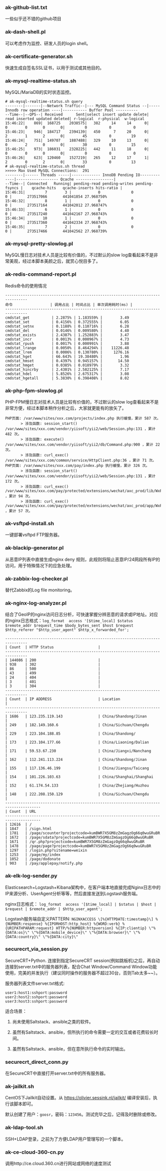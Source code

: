 ### ak-github-list.txt
一些似乎还不错的github项目

### ak-dash-shell.pl 
可以考虑作为监控、研发人员的login shell。

### ak-certificate-generator.sh
快速生成自签名SSL证书，以用于测试或其他目的。

### ak-mysql-realtime-status.sh 
MySQL/MariaDB的实时状态监控。

    # ak-mysql-realtime-status.sh query
    --------|-------|--Network Traffic--|--- MySQL Command Status --|----- Innodb row operation ----|----------- Buffer Pool ----------
    --Time--|--QPS--| Received      Sent|select insert update delete|  read inserted updated deleted| r-logical  r-physical  w-logical 
    15:46:22|    869|  168725    2038575|   382     14     14      0|     0        0       0       0|         0          0          0
    15:46:23|    946|  184717    2394139|   450      7     20      0|     2        1       2       0|        45          0         19
    15:46:24|    751|  149707    1887488|   329     10     13      0|     0        2       0       0|        30          0         15
    15:46:25|    973|  186031    2328225|   442     11     18      0|     0        0       0       0|         0          0          0
    15:46:26|    623|  120460    1527219|   265     12     17      1|     2        0       2       0|        33          0         13
    # ak-mysql-realtime-status.sh thread
    >>>>> Max Used MySQL Connections:  291
    --------|------ Threads -----|------------- InnoDB Pending IO-------------|------------------- Qcache -----------------|
    --Time--| Connected   Running| pending-read pending-writes pending-fsyncs |    qcache-hits   qcache-inserts hits-ratio |
    15:46:31|         7        3 |            0              0              0 |       273517066       441041854 27.968750%
    15:46:32|         8        1 |            0              0              0 |       273517164       441042012 27.968747%
    15:46:33|         6        1 |            0              0              0 |       273517240       441042167 27.968743%
    15:46:34|        10        1 |            0              0              0 |       273517360       441042334 27.968743%
    15:46:35|         7        2 |            0              0              0 |       273517466       441042562 27.968739%

### ak-mysql-pretty-slowlog.pl
MySQL慢日志对技术人员是比较有价值的，不过默认的slow log查看起来不是非常美观，经过本脚本美颜之后，就赏心悦目多了。

### ak-redis-command-report.pl
Redis命令的使用情况

```
--------------------------------------------------------------------------------
命令                 | 调用占比 | 时间占比 | 单次调用耗时(ms) |
--------------------------------------------------------------------------------
cmdstat_get          | 2.2875% | 1.183559% |        3.49
cmdstat_set          | 0.4156% | 0.372555% |        6.05
cmdstat_setnx        | 0.1188% | 0.110716% |        6.28
cmdstat_del          | 0.0146% | 0.009580% |        4.40
cmdstat_exists       | 2.4387% | 1.252883% |        3.47
cmdstat_incr         | 0.0013% | 0.000967% |        4.73
cmdstat_rpush        | 0.0017% | 0.000991% |        3.88
cmdstat_lrange       | 0.0050% | 8.464294% |    11226.48
cmdstat_lrem         | 0.0006% | 0.130780% |     1276.16
cmdstat_hget         | 66.643% | 19.38480% |        1.96
cmdstat_hmset        | 0.4397% | 0.945157% |       14.50
cmdstat_hmget        | 0.0385% | 0.018979% |        3.32
cmdstat_hincrby      | 2.4301% | 2.582125% |        7.17
cmdstat_hdel         | 5.8526% | 2.675317% |        3.08
cmdstat_hgetall      | 5.3830% | 6.398408% |        8.02
```

### ak-php-fpm-slowlog.pl
PHP-FPM慢日志对技术人员是比较有价值的，不过默认的slow log查看起来不是非常方便，经过本脚本稍作分析之后，大家就更能有的放矢了。

```
PHP页面: /var/www/sites/xxx.com/projects/index.php 执行缓慢，累计 587 次。
       > 涉及函数: session_start() /var/www/sites/xxx.com/vendor/yiisoft/yii2/web/Session.php:131 ，累计 482 次。
       > 涉及函数: execute() /var/www/sites/xxx.com/vendor/yiisoft/yii2/db/Command.php:900 ，累计 22 次。
       > 涉及函数: curl_exec() /var/www/sites/xxx.com/common/service/HttpClient.php:36 ，累计 71 次。
PHP页面: /var/www/sites/xxx.com/pay/index.php 执行缓慢，累计 326 次。
       > 涉及函数: session_start() /var/www/sites/xxx.com/vendor/yiisoft/yii2/web/Session.php:131 ，累计 172 次。
       > 涉及函数: curl_exec() /var/www/sites/xxx.com/pay/protected/extensions/wechat/axc_prod/lib/WxPay.Api.php:580 ，累计 94 次。
       > 涉及函数: curl_exec() /var/www/sites/xxx.com/pay/protected/extensions/wechat/axc_prod/app/WxPay.JsApiPay.php:118 ，累计 57 次。
```


### ak-vsftpd-install.sh
一键部署vsftpd FTP服务器。

### ak-blackip-generator.pl
从恶意IP列表中直接生成nginx deny 规则，此规则将阻止恶意IP/24网段所有IP的访问，用于特殊情况下的应急处理。

### ak-zabbix-log-checker.pl
替代Zabbix的Log file monitoring。

### ak-nginx-log-analyzer.pl
结合了GeoIP的nginx访问日志分析，可快速掌握分辨恶意的请求或IP地址。对应的nginx日志格式：`
log_format  access '[$time_local] $status $remote_addr $request_time $body_bytes_sent $host $request $http_referer "$http_user_agent" $http_x_forwarded_for'; 
`

    --------------------------------------------------------------------------------
    | Count  | HTTP Status                    |
    --------------------------------------------------------------------------------
    | 144086 | 200                            |
    | 938    | 302                            |
    | 86     | 500                            |
    | 43     | 499                            |
    | 24     | 404                            |
    | 3      | 401                            |
    | 3      | 304                            |
    --------------------------------------------------------------------------------
    | Count  | IP ADDRESS                     | Location                                 | 
    --------------------------------------------------------------------------------
    | 1686   | 123.235.119.143                | China/Shandong/Jinan                     | 
    | 249    | 182.149.160.6                  | China/Sichuan/Chengdu                    | 
    | 229    | 223.104.188.85                 | China/Shandong/                          | 
    | 173    | 223.104.177.66                 | China/Liaoning/Dalian                    | 
    | 171    | 59.53.67.230                   | China/Jiangxi/Nanchang                   | 
    | 162    | 112.241.113.224                | China/Shandong/Jinan                     | 
    | 155    | 117.136.46.199                 | China/Jiangsu/Taicang                    | 
    | 154    | 101.226.103.63                 | China/Shanghai/Shanghai                  | 
    | 152    | 61.174.54.133                  | China/Zhejiang/Huzhou                    | 
    | 148    | 222.208.150.129                | China/Sichuan/Chengdu                    | 
    --------------------------------------------------------------------------------------
    | Count  | URL                                                                       
    --------------------------------------------------------------------------------------
    | 12616  | /                                                                          
    | 1847   | /sign.html                                                               
    | 1781   | /page/scounter?projectcode=kumBWR7X5GM8zZmGagzOg66q0wuGRuBR     
    | 1672   | /page/sdata?projectcode=kumBWR7X5GM8zZmGagzOg66q0wuGRuBR       
    | 1671   | /qr.php?projectcode=kumBWR7X5GM8zZmGagzOg66q0wuGRuBR              
    | 1478   | /page/page?projectcode=kumBWR7X5GM8zZmGagzOg66q0wuGRuBR          
    | 1297   | /login.php?sitename=weixin                                          
    | 1253   | /page/my/index                                                 
    | 1052   | /page/dodonate                                                
    | 903    | /pay/applepay/notify.php                                                

### ak-elk-log-sender.py
Elasticsearch+Logstash+Kibana架构中，在客户端本地直接完成Nginx日志中的IP来源分析、UserAgent分析等等，然后直接发送到Logstash服务端。

nginx日志格式： `log_format  access '[$time_local] | $status | $host | $request | $remote_addr | $http_user_agent';`

Logstash服务端自定义PATTERN: `NGINXACCESS \[%{HTTPDATE:timestamp}\] %{NUMBER:response} %{IPORHOST:http_host} %{WORD:verb} %{URIPATHPARAM:request} HTTP/%{NUMBER:httpversion} %{IP:clientip} \"%{DATA:os}\" \"%{DATA:mobile_device}\" \"%{DATA:browser}\" \"%{DATA:country}\" \"%{DATA:city}\"`

### securecrt_via_session.py
SecureCRT+Python. 连接到指定SecureCRT session(例如跳板机)之后，再自动连接到server.txt中的服务器列表，配合Chat Window/Command Window功能使用，完美的并发执行（建议同时操作的服务器不超过30台，否则Tab太多~~）。

服务器列表文件server.txt格式: 

```
user1:host1:sshport:password
user2:host2:sshport:password
user3:host3:sshport:password
```

适合场景：

1. 尚未使用Saltstack、ansible之类的软件。

2. 虽然有Saltstack、ansible，但所执行的命令需要一定的交互或者花费较长时间。

3. 虽然有Saltstack、ansible，但在意所执行命令的实时输出。

### securecrt_direct_conn.py
在SecureCRT中直接打开server.txt中的所有服务器。

### ak-jailkit.sh
CentOS下Jailkit自动设置。从 https://olivier.sessink.nl/jailkit/ 编译安装后，执行该脚本即可。

默认创建了用户：`goosr`，密码：`123456`。测试完毕之后，记得及时删除或修改。

### ak-ldap-tool.sh
SSH+LDAP登录，之前为了方便LDAP用户管理写的一个脚本。

### ak-ce-cloud-360-cn.py
调用http://ce.cloud.360.cn进行网站或网络的速度测试
